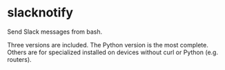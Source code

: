 # slacknotify
Send Slack messages from bash.

Three versions are included. The Python version is the most complete. Others are for specialized installed on devices without curl or Python (e.g. routers).
